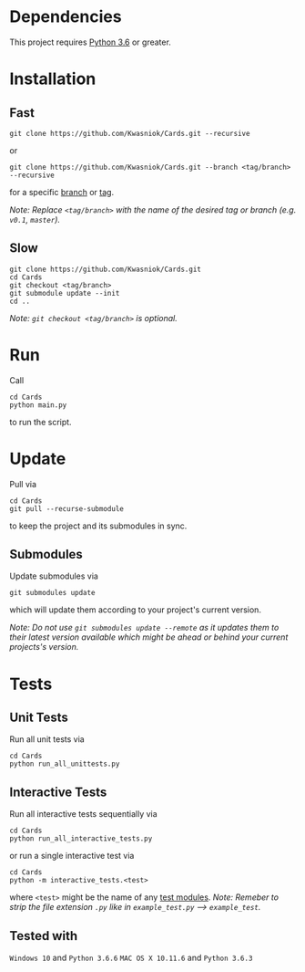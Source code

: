 # Dependencies
This project requires [Python 3.6](https://www.python.org/downloads) or greater.


# Installation
## Fast
```
git clone https://github.com/Kwasniok/Cards.git --recursive

```
or
```
git clone https://github.com/Kwasniok/Cards.git --branch <tag/branch> --recursive
```
for a specific [branch](https://github.com/Kwasniok/Cards/branches/all) or [tag](https://github.com/Kwasniok/Cards/tags).

*Note: Replace `<tag/branch>` with the name of the desired tag or branch (e.g. `v0.1`, `master`).*


## Slow
```
git clone https://github.com/Kwasniok/Cards.git
cd Cards
git checkout <tag/branch>
git submodule update --init
cd ..
```

*Note: `git checkout <tag/branch>` is optional.*


# Run
Call
```
cd Cards
python main.py
```
to run the script.

# Update
Pull via
```
cd Cards
git pull --recurse-submodule
```
to keep the project and its submodules in sync.

## Submodules
Update submodules via
```
git submodules update
```
which will update them according to your project's current version.

*Note: Do not use `git submodules update --remote` as it updates them to their latest version available which might be ahead or behind your current projects's version.*



# Tests
## Unit Tests
Run all unit tests via
```
cd Cards
python run_all_unittests.py
```

## Interactive Tests
Run all interactive tests sequentially via
```
cd Cards
python run_all_interactive_tests.py
```
or run a single interactive test via
```
cd Cards
python -m interactive_tests.<test>
```
where `<test>` might be the name of any [test modules](interactive_tests).
*Note: Remeber to strip the file extension `.py` like in `example_test.py` --> `example_test`.*

## Tested with
`Windows 10` and `Python 3.6.6`
`MAC OS X 10.11.6` and `Python 3.6.3`
